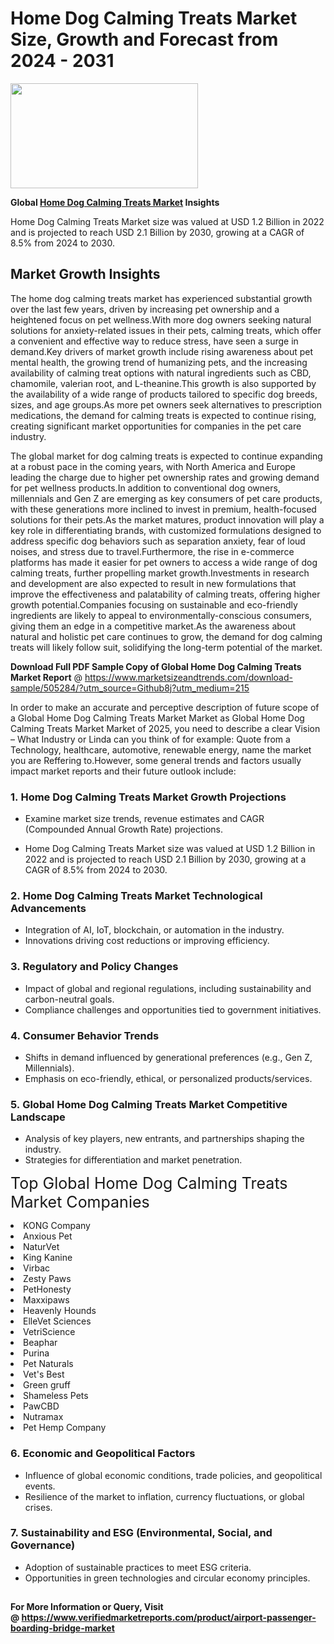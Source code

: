 <H1>Home Dog Calming Treats Market Size, Growth and Forecast from 2024 - 2031</H1><img class="aligncenter size-medium wp-image-584254" src="https://thirdeyenews.in/wp-content/uploads/2024/09/Global-Market-Research-300x168.jpeg" alt="" width="300" height="168" /><p><strong>Global&nbsp;<a href="https://www.marketsizeandtrends.com/download-sample/505284/?utm_source=Github8j?utm_medium=215">Home Dog Calming Treats Market</a> Insights</strong></p><p>Home Dog Calming Treats Market size was valued at USD 1.2 Billion in 2022 and is projected to reach USD 2.1 Billion by 2030, growing at a CAGR of 8.5% from 2024 to 2030.</p><p><h2>Market Growth Insights</h2> <p>The home dog calming treats market has experienced substantial growth over the last few years, driven by increasing pet ownership and a heightened focus on pet wellness.With more dog owners seeking natural solutions for anxiety-related issues in their pets, calming treats, which offer a convenient and effective way to reduce stress, have seen a surge in demand.Key drivers of market growth include rising awareness about pet mental health, the growing trend of humanizing pets, and the increasing availability of calming treat options with natural ingredients such as CBD, chamomile, valerian root, and L-theanine.This growth is also supported by the availability of a wide range of products tailored to specific dog breeds, sizes, and age groups.As more pet owners seek alternatives to prescription medications, the demand for calming treats is expected to continue rising, creating significant market opportunities for companies in the pet care industry.</p> <p>The global market for dog calming treats is expected to continue expanding at a robust pace in the coming years, with North America and Europe leading the charge due to higher pet ownership rates and growing demand for pet wellness products.In addition to conventional dog owners, millennials and Gen Z are emerging as key consumers of pet care products, with these generations more inclined to invest in premium, health-focused solutions for their pets.As the market matures, product innovation will play a key role in differentiating brands, with customized formulations designed to address specific dog behaviors such as separation anxiety, fear of loud noises, and stress due to travel.Furthermore, the rise in e-commerce platforms has made it easier for pet owners to access a wide range of dog calming treats, further propelling market growth.Investments in research and development are also expected to result in new formulations that improve the effectiveness and palatability of calming treats, offering higher growth potential.Companies focusing on sustainable and eco-friendly ingredients are likely to appeal to environmentally-conscious consumers, giving them an edge in a competitive market.As the awareness about natural and holistic pet care continues to grow, the demand for dog calming treats will likely follow suit, solidifying the long-term potential of the market.</p> <p><span class=""><strong>Download Full PDF Sample Copy of Global Home Dog Calming Treats Market Report</strong> @ <a href="https://www.marketsizeandtrends.com/download-sample/505284/?utm_source=Github8j?utm_medium=215" target="_blank">https://www.marketsizeandtrends.com/download-sample/505284/?utm_source=Github8j?utm_medium=215</a></span></p><p>In order to make an accurate and perceptive description of future scope of a Global&nbsp;Home Dog Calming Treats Market Market as Global&nbsp;Home Dog Calming Treats Market Market of 2025, you need to describe a clear Vision &ndash; What Industry or Linda can you think of for example: Quote from a Technology, healthcare, automotive, renewable energy, name the market you are Reffering to.However, some general trends and factors usually impact market reports and their future outlook include:</p><h3>1.&nbsp;<strong>Home Dog Calming Treats Market Growth Projections</strong></h3><ul><li>Examine market size trends, revenue estimates and CAGR (Compounded Annual Growth Rate) projections.</li><li><p>Home Dog Calming Treats Market size was valued at USD 1.2 Billion in 2022 and is projected to reach USD 2.1 Billion by 2030, growing at a CAGR of 8.5% from 2024 to 2030.</p></li></ul><h3>2.&nbsp;<strong>Home Dog Calming Treats Market Technological Advancements</strong></h3><ul><li>Integration of AI, IoT, blockchain, or automation in the industry.</li><li>Innovations driving cost reductions or improving efficiency.</li></ul><h3>3.&nbsp;<strong>Regulatory and Policy Changes</strong></h3><ul><li>Impact of global and regional regulations, including sustainability and carbon-neutral goals.</li><li>Compliance challenges and opportunities tied to government initiatives.</li></ul><h3>4.&nbsp;<strong>Consumer Behavior Trends</strong></h3><ul><li>Shifts in demand influenced by generational preferences (e.g., Gen Z, Millennials).</li><li>Emphasis on eco-friendly, ethical, or personalized products/services.</li></ul><h3>5.&nbsp;<strong>Global Home Dog Calming Treats Market Competitive Landscape</strong></h3><ul><li>Analysis of key players, new entrants, and partnerships shaping the industry.</li><li>Strategies for differentiation and market penetration.</li></ul><p data-pm-slice="1 1 []"><span style="color: inherit; font-family: inherit; font-size: 25px;">Top Global Home Dog Calming Treats Market Companies</span></p><div class="" data-test-id=""><p><li>KONG Company</li><li> Anxious Pet</li><li> NaturVet</li><li> King Kanine</li><li> Virbac</li><li> Zesty Paws</li><li> PetHonesty</li><li> Maxxipaws</li><li> Heavenly Hounds</li><li> ElleVet Sciences</li><li> VetriScience</li><li> Beaphar</li><li> Purina</li><li> Pet Naturals</li><li> Vet's Best</li><li> Green gruff</li><li> Shameless Pets</li><li> PawCBD</li><li> Nutramax</li><li> Pet Hemp Company</li></p></div><h3>6.&nbsp;<strong>Economic and Geopolitical Factors</strong></h3><ul><li>Influence of global economic conditions, trade policies, and geopolitical events.</li><li>Resilience of the market to inflation, currency fluctuations, or global crises.</li></ul><h3>7.&nbsp;<strong>Sustainability and ESG (Environmental, Social, and Governance)</strong></h3><ul><li>Adoption of sustainable practices to meet ESG criteria.</li><li>Opportunities in green technologies and circular economy principles.</li></ul><h2><strong style="font-size: 14px;">For More Information or Query, Visit @&nbsp;</strong><a style="background-color: #ffffff; font-size: 14px;" href="https://www.marketsizeandtrends.com/report/home-dog-calming-treats-market/" target="_blank">https://www.verifiedmarketreports.com/product/airport-passenger-boarding-bridge-market</a></h2>